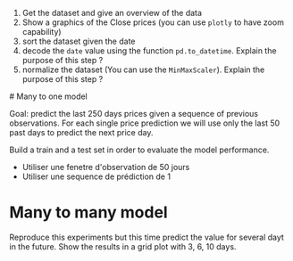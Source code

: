
1. Get the dataset and give an overview of the data
2. Show a graphics of the Close prices (you can use `plotly` to have zoom capability)
5. sort the dataset given the date 
6. decode the `date` value using the function `pd.to_datetime`. Explain the purpose of this step ?
3. normalize the dataset (You can use the `MinMaxScaler`). Explain the purpose of this step ?

# Many to one model

Goal: predict the last 250 days prices given a sequence of previous observations. For each single price prediction we will use only the last 50 past days to predict the next price day.

Build a train and a test set in order to evaluate the model performance.

* Utiliser une fenetre d'observation de 50 jours
* Utiliser une sequence de prédiction de 1

# Many to many model


Reproduce this experiments but this time predict the value for several dayt in the future. Show the results in a grid plot with 3, 6, 10 days.


